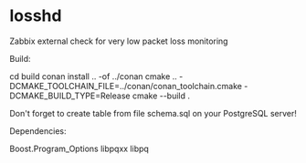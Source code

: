 # losshd
Zabbix external check for very low packet loss monitoring

Build:


cd build
conan install .. -of ../conan
cmake .. -DCMAKE_TOOLCHAIN_FILE=../conan/conan_toolchain.cmake -DCMAKE_BUILD_TYPE=Release
cmake --build .


Don't forget to create table from file schema.sql on your PostgreSQL server!


Dependencies:

Boost.Program_Options
libpqxx
libpq



